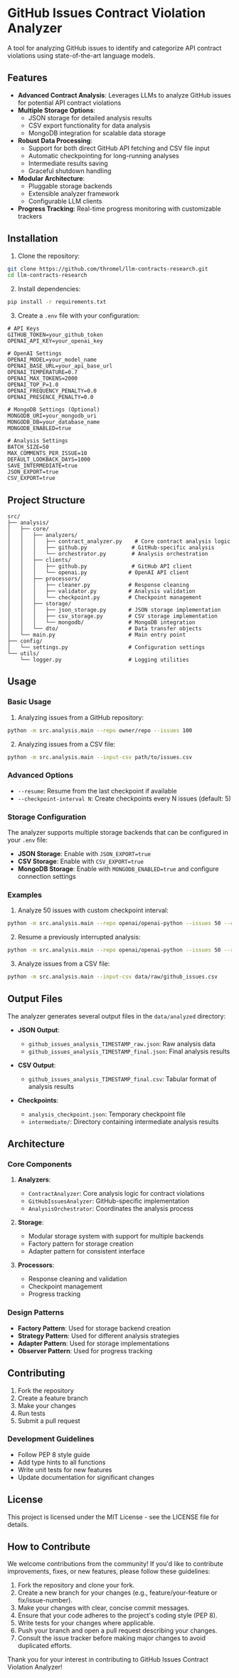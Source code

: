 # GitHub Issues Contract Violation Analyzer

A tool for analyzing GitHub issues to identify and categorize API contract violations using state-of-the-art language models.

## Features

- **Advanced Contract Analysis**: Leverages LLMs to analyze GitHub issues for potential API contract violations
- **Multiple Storage Options**: 
  - JSON storage for detailed analysis results
  - CSV export functionality for data analysis
  - MongoDB integration for scalable data storage
- **Robust Data Processing**:
  - Support for both direct GitHub API fetching and CSV file input
  - Automatic checkpointing for long-running analyses
  - Intermediate results saving
  - Graceful shutdown handling
- **Modular Architecture**:
  - Pluggable storage backends
  - Extensible analyzer framework
  - Configurable LLM clients
- **Progress Tracking**: Real-time progress monitoring with customizable trackers

## Installation

1. Clone the repository:
```bash
git clone https://github.com/thromel/llm-contracts-research.git
cd llm-contracts-research
```

2. Install dependencies:
```bash
pip install -r requirements.txt
```

3. Create a `.env` file with your configuration:
```env
# API Keys
GITHUB_TOKEN=your_github_token
OPENAI_API_KEY=your_openai_key

# OpenAI Settings
OPENAI_MODEL=your_model_name
OPENAI_BASE_URL=your_api_base_url
OPENAI_TEMPERATURE=0.7
OPENAI_MAX_TOKENS=2000
OPENAI_TOP_P=1.0
OPENAI_FREQUENCY_PENALTY=0.0
OPENAI_PRESENCE_PENALTY=0.0

# MongoDB Settings (Optional)
MONGODB_URI=your_mongodb_uri
MONGODB_DB=your_database_name
MONGODB_ENABLED=true

# Analysis Settings
BATCH_SIZE=50
MAX_COMMENTS_PER_ISSUE=10
DEFAULT_LOOKBACK_DAYS=1000
SAVE_INTERMEDIATE=true
JSON_EXPORT=true
CSV_EXPORT=true
```

## Project Structure

```
src/
├── analysis/
│   ├── core/
│   │   ├── analyzers/
│   │   │   ├── contract_analyzer.py    # Core contract analysis logic
│   │   │   ├── github.py              # GitHub-specific analysis
│   │   │   └── orchestrator.py        # Analysis orchestration
│   │   ├── clients/
│   │   │   ├── github.py              # GitHub API client
│   │   │   └── openai.py             # OpenAI API client
│   │   ├── processors/
│   │   │   ├── cleaner.py            # Response cleaning
│   │   │   ├── validator.py          # Analysis validation
│   │   │   └── checkpoint.py         # Checkpoint management
│   │   ├── storage/
│   │   │   ├── json_storage.py       # JSON storage implementation
│   │   │   ├── csv_storage.py        # CSV storage implementation
│   │   │   └── mongodb/              # MongoDB integration
│   │   └── dto/                      # Data transfer objects
│   └── main.py                       # Main entry point
├── config/
│   └── settings.py                   # Configuration settings
└── utils/
    └── logger.py                     # Logging utilities
```

## Usage

### Basic Usage

1. Analyzing issues from a GitHub repository:
```bash
python -m src.analysis.main --repo owner/repo --issues 100
```

2. Analyzing issues from a CSV file:
```bash
python -m src.analysis.main --input-csv path/to/issues.csv
```

### Advanced Options

- `--resume`: Resume from the last checkpoint if available
- `--checkpoint-interval N`: Create checkpoints every N issues (default: 5)

### Storage Configuration

The analyzer supports multiple storage backends that can be configured in your `.env` file:

- **JSON Storage**: Enable with `JSON_EXPORT=true`
- **CSV Storage**: Enable with `CSV_EXPORT=true`
- **MongoDB Storage**: Enable with `MONGODB_ENABLED=true` and configure connection settings

### Examples

1. Analyze 50 issues with custom checkpoint interval:
```bash
python -m src.analysis.main --repo openai/openai-python --issues 50 --checkpoint-interval 10
```

2. Resume a previously interrupted analysis:
```bash
python -m src.analysis.main --repo openai/openai-python --issues 50 --resume
```

3. Analyze issues from a CSV file:
```bash
python -m src.analysis.main --input-csv data/raw/github_issues.csv
```

## Output Files

The analyzer generates several output files in the `data/analyzed` directory:

- **JSON Output**: 
  - `github_issues_analysis_TIMESTAMP_raw.json`: Raw analysis data
  - `github_issues_analysis_TIMESTAMP_final.json`: Final analysis results
  
- **CSV Output**:
  - `github_issues_analysis_TIMESTAMP_final.csv`: Tabular format of analysis results
  
- **Checkpoints**:
  - `analysis_checkpoint.json`: Temporary checkpoint file
  - `intermediate/`: Directory containing intermediate analysis results

## Architecture

### Core Components

1. **Analyzers**:
   - `ContractAnalyzer`: Core analysis logic for contract violations
   - `GitHubIssuesAnalyzer`: GitHub-specific implementation
   - `AnalysisOrchestrator`: Coordinates the analysis process

2. **Storage**:
   - Modular storage system with support for multiple backends
   - Factory pattern for storage creation
   - Adapter pattern for consistent interface

3. **Processors**:
   - Response cleaning and validation
   - Checkpoint management
   - Progress tracking

### Design Patterns

- **Factory Pattern**: Used for storage backend creation
- **Strategy Pattern**: Used for different analysis strategies
- **Adapter Pattern**: Used for storage implementations
- **Observer Pattern**: Used for progress tracking

## Contributing

1. Fork the repository
2. Create a feature branch
3. Make your changes
4. Run tests
5. Submit a pull request

### Development Guidelines

- Follow PEP 8 style guide
- Add type hints to all functions
- Write unit tests for new features
- Update documentation for significant changes

## License

This project is licensed under the MIT License - see the LICENSE file for details.

## How to Contribute

We welcome contributions from the community! If you'd like to contribute improvements, fixes, or new features, please follow these guidelines:

1. Fork the repository and clone your fork.
2. Create a new branch for your changes (e.g., feature/your-feature or fix/issue-number).
3. Make your changes with clear, concise commit messages.
4. Ensure that your code adheres to the project's coding style (PEP 8).
5. Write tests for your changes where applicable.
6. Push your branch and open a pull request describing your changes.
7. Consult the issue tracker before making major changes to avoid duplicated efforts.

Thank you for your interest in contributing to GitHub Issues Contract Violation Analyzer!

